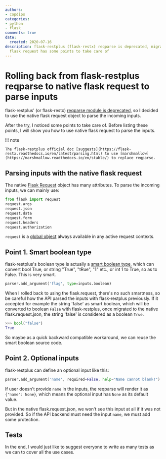 ```yaml
---
authors:
- copdips
categories:
- python
- flask
comments: true
date:
  created: 2020-07-16
description: flask-restplus (flask-restx) reqparse is deprecated, migration to native
  flask request has some points to take care of
---
```


# Rolling back from flask-restplus reqparse to native flask request to parse inputs

flask-restplus' (or flask-restx) [reqparse module is deprecated](https://flask-restx.readthedocs.io/en/latest/parsing.html), so I decided to use the native flask request object to parse the incoming inputs.

<!-- more -->

After the try, I noticed some points to take care of. Before listing these points, I will show you how to use native flask request to parse the inputs.

!!! note

    The flask-restplus official doc [suggests](https://flask-restx.readthedocs.io/en/latest/parsing.html) to use [marshmallow](https://marshmallow.readthedocs.io/en/stable/) to replace reqparse.

## Parsing inputs with the native flask request

The native [Flask Request](https://flask.palletsprojects.com/en/master/api/#flask.Request) object has many attributes. To parse the incoming inputs, we can mainly use:

```python
from flask import request
request.args
request.json
request.data
request.form
request.headers
request.authorization
```

`request` is a [global object](https://flask.palletsprojects.com/en/master/api/#flask.request) always available in any active request contexts.

## Point 1. Smart boolean type

flask-restplus's boolean type is actually a [smart boolean type](https://github.com/python-restx/flask-restx/blob/a28f9c11566adbfe307cf6784905469e5cdaf543/flask_restx/inputs.py#L507), which can convert bool True, or string "True", "tRue", "1" etc., or int 1 to True, so as to False. This is very smart.

```python
parser.add_argument('flag', type=inputs.boolean)
```

When I rolled back to using the flask.request, there's no such smartness, so be careful how the API parsed the inputs with flask-restplus previously. If it accepted for example the string 'false' as smart boolean, which will be converted to boolean `False` with flask-restplus, once migrated to the native flask.request.json, the string 'false' is considered as a boolean `True`.

```python
>>> bool("false")
True
```

So maybe as a quick backward compatible workaround, we can reuse the smart boolean source code.

## Point 2. Optional inputs

flask-restplus can define an optional input like this:

```python
parser.add_argument('name', required=False, help="Name cannot blank!")
```

If user doesn't provide `name` in the inputs, the reqparse will render it as `{"name": None}`, which means the optional input has `None` as its default value.

But in the native flask.request.json, we won't see this input at all if it was not provided. So if the API backend must need the input `name`, we must add some protection.

## Tests

In the end, I would just like to suggest everyone to write as many tests as we can to cover all the use cases.
